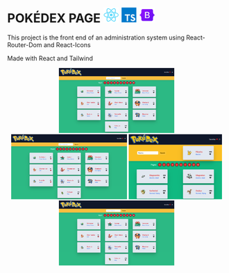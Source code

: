 # POKÉDEX PAGE  <img src="https://github.com/devicons/devicon/blob/master/icons/react/react-original.svg" title="React" alt="React" width="35" height="35"/> <img src="https://github.com/devicons/devicon/blob/master/icons/typescript/typescript-original.svg" title="React" alt="React" width=35 height="35"/> <img src="https://github.com/devicons/devicon/blob/master/icons/bootstrap/bootstrap-original.svg" title="React" alt="React" width="35" height="35"/>
This project is the front end of an administration system using React-Router-Dom and React-Icons

Made with React and Tailwind 
<div align="center">
<img src="/imgs/pokedex_1.png" height="150" />



<img src="/imgs/pokedex_1.png" height="150" />
<img src="/imgs/pokedex_2.png" height="150" />

<img src="/imgs/pokedex_1.png" height="150" />







</div>

